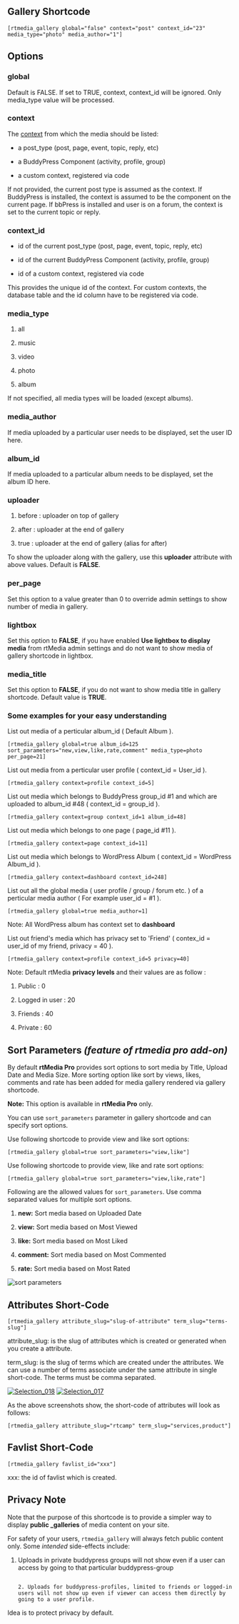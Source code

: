 ## Gallery Shortcode


    [rtmedia_gallery global="false" context="post" context_id="23" media_type="photo" media_author="1"]




## Options


### global

Default is FALSE.
If set to TRUE, context, context_id will be ignored. Only media_type value will be processed.

### context

The [context](../../../developers/context.md) from which the media should be listed:


  * a post_type (post, page, event, topic, reply, etc)

  * a BuddyPress Component (activity, profile, group)

  * a custom context, registered via code


If not provided, the current post type is assumed as the context. If BuddyPress is installed, the context is assumed to be the component on the current page. If bbPress is installed and user is on a forum, the context is set to the current topic or reply.


### context_id


  * id of the current post_type (post, page, event, topic, reply, etc)


  * id of the current BuddyPress Component (activity, profile, group)


  * id of a custom context, registered via code


This provides the unique id of the context. For custom contexts, the database table and the id column have to be registered via code.


### media_type


  1. all


  2. music


  3. video


  4. photo


  5. album


If not specified, all media types will be loaded (except albums).


### media_author

If media uploaded by a particular user needs to be displayed, set the user ID here.

### album_id

If media uploaded to a particular album needs to be displayed, set the album ID here.

### uploader

  1. before : uploader on top of gallery


  2. after : uploader at the end of gallery


  3. true : uploader at the end of gallery (alias for after)


To show the uploader along with the gallery, use this **uploader** attribute with above values. Default is **FALSE**.

### per_page

Set this option to a value greater than 0 to override admin settings to show number of media in gallery.



### lightbox

Set this option to **FALSE**, if you have enabled **Use lightbox to display media** from rtMedia admin settings and do not want to show media of gallery shortcode in lightbox.


### media_title

Set this option to **FALSE**, if you do not want to show media title in gallery shortcode. Default value is **TRUE**.

### Some examples for your easy understanding

List out media of a perticular album_id ( Default Album ).

	[rtmedia_gallery global=true album_id=125 sort_parameters="new,view,like,rate,comment" media_type=photo per_page=21]

List out media from a perticular user profile ( context_id = User_id ).

	[rtmedia_gallery context=profile context_id=5]

List out media which belongs to BuddyPress group_id #1 and which are uploaded to album_id #48 ( context_id = group_id ).

	[rtmedia_gallery context=group context_id=1 album_id=48]

List out media which belongs to one page ( page_id #11 ).

	[rtmedia_gallery context=page context_id=11]

List out media which belongs to WordPress Album ( context_id = WordPress Album_id ).

	[rtmedia_gallery context=dashboard context_id=248]

List out all the global media ( user profile / group / forum etc. ) of a perticular media author ( For example user_id = #1 ).

	[rtmedia_gallery global=true media_author=1]


Note: All WordPress album has context set to **dashboard**

List out friend's media which has privacy set to 'Friend' ( contex_id = user_id of my friend, privacy = 40 ).

	[rtmedia_gallery context=profile context_id=5 privacy=40]

Note: Default rtMedia **privacy levels** and their values are as follow :


  1. Public : 0

  2. Logged in user : 20

  3. Friends : 40

  4. Private : 60


## Sort Parameters *(feature of rtmedia pro add-on)*

By default **rtMedia Pro** provides sort options to sort media by Title, Upload Date and Media Size. More sorting option like sort by views, likes, comments and rate has been added for media gallery rendered via gallery shortcode.

**Note:** This option is available in **rtMedia Pro** only.

You can use `sort_parameters` parameter in gallery shortcode and can specify sort options.

Use following shortcode to provide view and like sort options:


    [rtmedia_gallery global=true sort_parameters="view,like"]



Use following shortcode to provide view, like and rate sort options:


    [rtmedia_gallery global=true sort_parameters="view,like,rate"]



Following are the allowed values for `sort_parameters`. Use comma separated values for multiple sort options.

  1. **new:** Sort media based on Uploaded Date


  2. **view:** Sort media based on Most Viewed


  3. **like:** Sort media based on Most Liked


  4. **comment:** Sort media based on Most Commented


  5. **rate:** Sort media based on Most Rated


![sort parameters](https://cloud.githubusercontent.com/assets/7807348/6060841/92a68000-ad67-11e4-892b-378c6995cc7f.png)


## Attributes Short-Code


    [rtmedia_gallery attribute_slug="slug-of-attribute" term_slug="terms-slug"]


attribute_slug: is the slug of attributes which is created or generated when you create a attribute.

term_slug: is the slug of terms which are created under the attributes. We can use a number of terms associate under the same attribute in single short-code. The terms must be comma separated.

[![Selection_018](https://rtcamp.com/wp-content/uploads/2013/06/Selection_0182.png)](https://rtcamp.com/wp-content/uploads/2013/06/Selection_0182.png) [![Selection_017](https://rtcamp.com/wp-content/uploads/2013/06/Selection_017.png)](https://rtcamp.com/wp-content/uploads/2013/06/Selection_017.png)

As the above screenshots show, the short-code of attributes will look as follows:


    [rtmedia_gallery attribute_slug="rtcamp" term_slug="services,product"]




## Favlist Short-Code



    [rtmedia_gallery favlist_id="xxx"]


xxx: the id of favlist which is created.




## Privacy Note


Note that the purpose of this shortcode is to provide a simpler way to display **public _galleries** of media content on your site.

For safety of your users, `rtmedia_gallery` will always fetch public content only. Some _intended_ side-effects include:


  1. Uploads in private buddypress groups will not show even if a user can access by going to that particular buddypress-group

                                                                                                                                                                                                                                                                                                                                                                                                                                                                                                                                                                                                                                                                                                                                                                                                                                                                                                                                                                                                                                                                                                                                                                                                                                                                                                                                                                                                                                                                                                                                                                                                                                                                                                                                                                                                                                                                                                                                                                                                                                                                                                                                                                                                                                                                                                                                                                                                                                                                                                                      2. Uploads for buddypress-profiles, limited to friends or logged-in users will not show up even if viewer can access them directly by going to a user profile.


Idea is to protect privacy by default.
